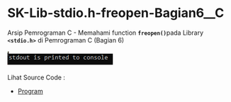 # SK-Lib-stdio.h-freopen-Bagian6__C
Arsip Pemrograman C - Memahami function <code><b>freopen()</b></code>pada Library <code><b>&lt;stdio.h></b></code> di Pemrograman C (Bagian 6)<br><br>
<img src="https://github.com/RizkyKhapidsyah/SK-Lib-stdio.h-freopen-Bagian6__C/blob/master/SK-Lib-stdio.h-freopen-Bagian6__C/result/001.PNG"><br><br>
Lihat Source Code : <br>
- <a href="https://github.com/RizkyKhapidsyah/SK-Lib-stdio.h-freopen-Bagian6__C/blob/master/SK-Lib-stdio.h-freopen-Bagian6__C/Source.c">Program</a>
